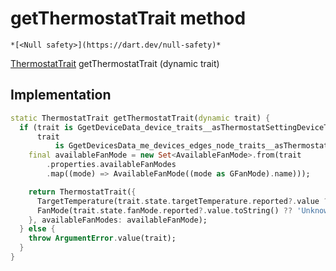 


# getThermostatTrait method




    *[<Null safety>](https://dart.dev/null-safety)*




[ThermostatTrait](../../yonomi-sdk/ThermostatTrait-class.md) getThermostatTrait
(dynamic trait)








## Implementation

```dart
static ThermostatTrait getThermostatTrait(dynamic trait) {
  if (trait is GgetDeviceData_device_traits__asThermostatSettingDeviceTrait ||
      trait
          is GgetDevicesData_me_devices_edges_node_traits__asThermostatSettingDeviceTrait) {
    final availableFanMode = new Set<AvailableFanMode>.from(trait
        .properties.availableFanModes
        .map((mode) => AvailableFanMode((mode as GFanMode).name)));

    return ThermostatTrait({
      TargetTemperature(trait.state.targetTemperature.reported?.value ?? 0.0),
      FanMode(trait.state.fanMode.reported?.value.toString() ?? 'Unknown'),
    }, availableFanModes: availableFanMode);
  } else {
    throw ArgumentError.value(trait);
  }
}
```







